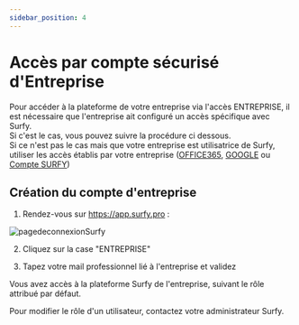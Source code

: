```yaml
---
sidebar_position: 4
---
```

# Accès par compte sécurisé d'Entreprise

Pour accéder à la plateforme de votre entreprise via l'accès ENTREPRISE, il est nécessaire que l'entreprise ait configuré un accès spécifique avec Surfy.<br />
Si c'est le cas, vous pouvez suivre la procédure ci dessous.<br />
Si ce n'est pas le cas mais que votre entreprise est utilisatrice de Surfy, utiliser les accès établis par votre entreprise ([OFFICE365](/docs/access/office365), [GOOGLE](/docs/access/google) ou [Compte SURFY](/docs/access/surfy))<br />

## Création du compte d'entreprise

1. Rendez-vous sur https://app.surfy.pro :

![pagedeconnexionSurfy](https://res.cloudinary.com/dngnxxqr4/image/upload/v1725529169/tutoriels/access/acc%C3%A8s%20Surfy.png)

2. Cliquez sur la case "ENTREPRISE"

3. Tapez votre mail professionnel lié à l'entreprise et validez

Vous avez accès à la plateforme Surfy de l'entreprise, suivant le rôle attribué par défaut.

Pour modifier le rôle d'un utilisateur, contactez votre administrateur Surfy.
